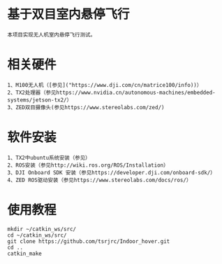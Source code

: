 # 基于双目室内悬停飞行
    本项目实现无人机室内悬停飞行测试。
# 相关硬件
  
    1、M100无人机（[参见]("https://www.dji.com/cn/matrice100/info))）
    2、TX2处理器（参见https://www.nvidia.cn/autonomous-machines/embedded-systems/jetson-tx2/）
    3、ZED双目摄像头(参见https://www.stereolabs.com/zed/)
# 软件安装
  
    1、TX2中ubuntu系统安装（参见）
    2、ROS安装（参见http://wiki.ros.org/ROS/Installation）
    3、DJI Onboard SDK 安装（参见https://developer.dji.com/onboard-sdk/）
    4、ZED ROS驱动安装（参见https://www.stereolabs.com/docs/ros/）
# 使用教程
    mkdir ~/catkin_ws/src/
    cd ~/catkin_ws/src/
    git clone https://github.com/tsrjrc/Indoor_hover.git
    cd ..
    catkin_make
